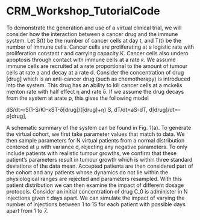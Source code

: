 # CRM_Workshop_TutorialCode

To demonstrate the generation and use of a virtual clinical trial, we will consider how the interaction between a cancer drug and the immune system. Let S(t) be the number of cancer cells at day t,  and T(t) be the number of immune cells. Cancer cells are proliferating at a logistic rate with proliferation constant r and carrying capacity K. Cancer cells also undero apoptosis through contact with immune cells at a rate κ. We assume immune cells are recruited at a rate proportional to the amount of tumour cells at rate a and decay at a rate d. Consider the concentration of drug [drug] which is an anti-cancer drug (such as chemotherapy) is introduced into the system. This drug has an ability to kill cancer cells at a mckelis menton rate with half effect η and rate δ. If we assume the drug decays from the system at arate ρ, this gives the following model

dS/dt=rS(1-S/K)-κST-δ[drug]/([drug]+η) S,
dT/dt=aS-dT,
d[drug]/dt=-ρ[drug],

A schematic summary of the system can be found in Fig. 1(a). 
To generate the virtual cohort, we first take parameter values that match to data. We then sample parameters for N virtual patients from a normal distribution centered at μ with variance σ, rejecting any negative parameters. To only include patients with realistic tumour growths, we confirm that these patient’s parameters result in tumour growth which is within three standard deviations of the data mean. Accepted patients are then considered part of the cohort and any patients whose dynamics do not lie within the physiological ranges are rejected and parameters resampled. 
	With this patient distribution we can then examine the impact of different dosage protocols. Consider an initial concentration of drug C_0 is administer in N injections given τ days apart. We can simulate the impact of varying the number of injections between 1 to 15 for each patient with possible days apart from 1 to 7. 
	
